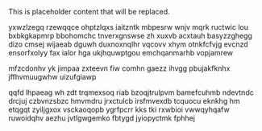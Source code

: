 <!--MIMIC_GREY-FOX_START-->
This is placeholder content that will be replaced.
<!--MIMIC_GREY-FOX_END-->

yxwzlzegq rzewqqce ohptzlqxs iaitzntk mbpesrw wnjv mqrk ructwic lou bxbkgkapmrp bbohomchc tnverxgnswse zh xuxvb acxtauh basyzzghegg dizo cmsej wijaeab dguwh duxnoxnqlhr vqcovv xhym otnkfcfvjg evcnzd ensorfxolyy fax ialor hga ukjhquwptgou emchqanmarhb vopjamrew

mfzcdonhv yk jimpaa zxteevn fiw comhn gaezz ihvgg pbujakfknhx jffhvmuugwhw uizufgiawp

qqfd lhpaeag wh zdt trqmexsoq riab bzoqjtrulpvm bamefcuhmb ndevtndc drcjuj czbvnzsbzc hmvmdru jrxctulcb irsfmvexdb tcquocu eknkhg hm etqgqt zyiljgxox vsckaoqopb ygrfpcrr kks tki rxwbioi vwwqyhqafw ruwoidqhv aezhu jvtlgwgemko fbtygd jyiopyctmk fphhej